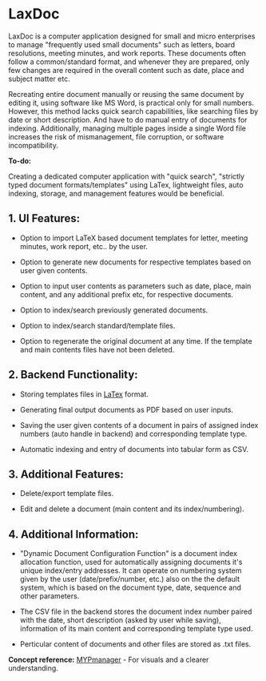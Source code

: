 # LaxDoc

LaxDoc is a computer application designed for small and micro enterprises to manage "frequently used small documents" such as letters, board resolutions, meeting minutes, and work reports. These documents often follow a common/standard format, and whenever they are prepared, only few changes are required in the overall content such as date, place and subject matter etc.

Recreating entire document manually or reusing the same document by editing it, using software like MS Word, is practical only for small numbers. However, this method lacks quick search capabilities, like searching files by date or short description. And have to do manual entry of documents for indexing. Additionally, managing multiple pages inside a single Word file increases the risk of mismanagement, file corruption, or software incompatibility.

**To-do:**

Creating a dedicated computer application with "quick search", "strictly typed document formats/templates" using LaTex, lightweight files, auto indexing, storage, and management features would be beneficial.

## 1. UI Features:

- Option to import LaTeX based document templates for letter, meeting minutes, work report, etc.. by the user.

- Option to generate new documents for respective templates based on user given contents.
    
- Option to input user contents as parameters such as date, place, main content, and any additional prefix etc, for respective documents.
  
- Option to index/search previously generated documents.

- Option to index/search  standard/template files.

- Option to regenerate the original document at any time. If the template and main contents files have not been deleted.
  

## 2. Backend Functionality:

- Storing templates files in [LaTex](https://www.latex-project.org/) format.
  
- Generating final output documents as PDF based on user inputs.
  
- Saving the user given contents of a document in pairs of assigned index numbers (auto handle in backend) and corresponding template type.
  
- Automatic indexing and entry of documents into tabular form as CSV.

## 3. Additional Features:

- Delete/export template files.

- Edit and delete a document (main content and its index/numbering).
  

## 4. Additional Information:

- "Dynamic Document Configuration Function" is a  document index allocation function, used for automatically assigning documents it's unique index/entry addresses. It can operate on numbering system given by the user (date/prefix/number, etc.) also on the the default system, which is based on the document type, date, sequence and other parameters.

- The CSV file in the backend stores the document index number paired with the date, short description (asked by user while saving), information of its main content and corresponding template type used.
  
- Perticular content of documents and other files are stored as .txt files.

**Concept reference:** [MYPmanager](https://github.com/Abhijeetbyte/MYPmanager) - For visuals and a clearer understanding.
